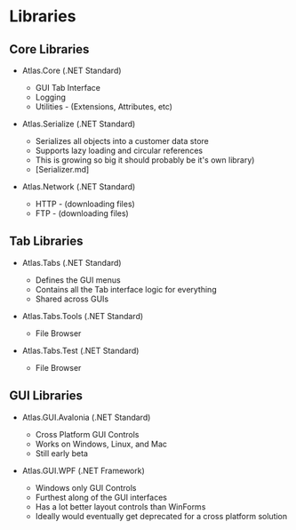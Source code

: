 # Libraries


## Core Libraries

* Atlas.Core (.NET Standard)

  - GUI Tab Interface
  -	Logging
  - Utilities - (Extensions, Attributes, etc)

* Atlas.Serialize (.NET Standard)
  - Serializes all objects into a customer data store
  - Supports lazy loading and circular references
  - This is growing so big it should probably be it's own library)
  - [Serializer.md]
* Atlas.Network (.NET Standard)
  - HTTP - (downloading files)
  - FTP - (downloading files)
  
## Tab Libraries

* Atlas.Tabs (.NET Standard)
  - Defines the GUI menus
  - Contains all the Tab interface logic for everything
  - Shared across GUIs
  
* Atlas.Tabs.Tools (.NET Standard)
  - File Browser
  
* Atlas.Tabs.Test (.NET Standard)
  - File Browser

## GUI Libraries
  
* Atlas.GUI.Avalonia (.NET Standard)
  - Cross Platform GUI Controls
  - Works on Windows, Linux, and Mac
  - Still early beta
  
* Atlas.GUI.WPF (.NET Framework)
  - Windows only GUI Controls
  - Furthest along of the GUI interfaces
  - Has a lot better layout controls than WinForms
  - Ideally would eventually get deprecated for a cross platform solution

     
